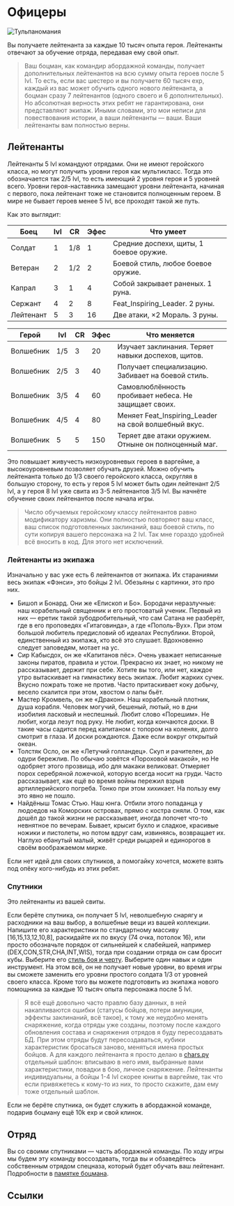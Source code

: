 # Офицеры

![Тульпаномания](/images/Persiflage_auf_die_Tulpomanie.jpg)

Вы получаете лейтенанта за каждые 10 тысяч опыта героя. Лейтенанты отвечают за обучение отряда, передавая ему свой опыт.  

>Ваш боцман, как командир абордажной команды, получает дополнительных лейтенантов на всю сумму опыта героев после 5 lvl. То есть, если вас шестеро и вы получаете 60 тысяч exp, каждый из вас может обучить одного нового лейтенанта, а боцман сразу 7 лейтенантов (одного своего и 6 дополнительных). Но абсолютная верность этих ребят не гарантирована, они представляют экипаж. Иными словами, это мои неписи для повествования истории, а ваши лейтенанты — ваши. Ваши лейтенанты вам полностью верны.  

## Лейтенанты

Лейтенанты 5 lvl командуют отрядами. Они не имеют геройского класса, но могут получить уровни героя как мультикласс. Тогда это обозначается так 2/5 lvl, то есть имеющий 2 уровня героя и 5 уровней всего. Уровни героя-наставника замещают уровни лейтенанта, начиная с первого, пока лейтенант тоже не становится полноценным героем. В мире не бывает героев менее 5 lvl, все проходят такой же путь.  

Как это выглядит:  

Боец      | lvl  | CR  | Эфес | Что умеет
--------- | ---- | --- | ---- | ---------------------------------------
Солдат    | 1    | 1/8 | 1    | Средние доспехи, щиты, 1 боевое оружие.
Ветеран   | 2    | 1/2 | 2    | Боевой стиль, любое боевое оружие.
Капрал    | 3    | 1   | 4    | Собой закрывает раненых. 1 руна.
Сержант   | 4    | 2   | 8    | Feat_Inspiring_Leader. 2 руны.
Лейтенант | 5    | 3   | 16   | Две атаки, ×2 Мораль. 3 руны.

Герой     | lvl  | CR  | Эфес | Что меняется
--------- | ---- | --- | ---- | -----------------------------------------------------
Волшебник | 1/5  | 3   | 20   | Изучает заклинания. Теряет навыки доспехов, щитов.
Волшебник | 2/5  | 3   | 40   | Получает специализацию. Забивает на боевой стиль.
Волшебник | 3/5  | 4   | 60   | Самовлюблённость пробивает небеса. Не защищает своих.
Волшебник | 4/5  | 4   | 80   | Меняет Feat_Inspiring_Leader на свой волшебный вкус.
Волшебник | 5    | 5   | 150  | Теряет две атаки оружием. Отныне он полноценный маг.

Это повышает живучесть низкоуровневых героев в варгейме, а высокоуровневым позволяет обучать друзей. Можно обучить лейтенанта только до 1/3 своего геройского класса, округляя в большую сторону, то есть у героя 5 lvl может быть один лейтенант 2/5 lvl, а у героя 8 lvl уже свита из 3-5 лейтенантов 3/5 lvl. Вы начнёте обучение своих лейтенантов после начала игры.  

>Число обучаемых геройскому классу лейтенантов равно модификатору харизмы. Они полностью повторяют ваш класс, ваш список подготовленных заклинаний, ваш боевой стиль, по сути копируя вашего персонажа на 2 lvl. Так мне гораздо удобней всё вносить в код. Для этого нет исключений.  

### Лейтенанты из экипажа

Изначально у вас уже есть 6 лейтенантов от экипажа. Их стараниями весь экипаж «Фэнси», это бойцы 2 lvl. Обезьяны с картинки, это про них.  

- Бишоп и Бонард. Они же «Епископ и Бо». Бородачи неразлучные: наш корабельный священник и его простоватый ученик. Первый из них — еретик такой зубодробительный, что сам Сатана не разберёт, где в его проповедях «Гитаговинда», а где «Пополь-Вух». При этом большой любитель предисловий об идеалах Республики. Второй, единственный из экипажа, кто всё это слушает. Вдохновенно следует заповедям, мотает на ус.
- Сир Кабысдох, он же «Капитанов пёс». Очень уважает неписанные законы пиратов, правила и устои. Прекрасно их знает, но никому не рассказывает, держит при себе. Хотите вы того, или нет, каждое утро вытаскивает на гимнастику весь экипаж. Любит жарких сучек. Вкусно пожрать тоже не против. Часто притаскивает коку добычу, весело скалится при этом, хвостом о лапы бьёт.
- Мастер Кромвель, он же «Дракон». Наш корабельный плотник, душа корабля. Человек могучий, бешеный, лютый, но в дни изобилия ласковый и неспешный. Любит слово «Порешим». Не любит, когда лезут под руку. Не любит, когда кончаются доски. В такие часы садится перед капитаном с топором на коленях, долго смотрит в глаза. И доски рождаются. Даже если вокруг открытый океан.
- Толстяк Осло, он же «Летучий голландец». Скуп и рачителен, до одури бережлив. По обычаю зовётся «Пороховой макакой», но Не одобряет этого прозвища, ибо для макаки великоват. Отмеряет порох серебряной ложечкой, которую всегда носит на груди. Часто рассказывает, как ещё во время войны пережил взрыв артиллерийского погреба. Тонко при этом хихикает. На пользу ему это явно не пошло.
- Найдёныш Томас Стью. Наш юнга. Отбили этого попаданца у людоедов на Коморских островах, прямо с костра сняли. О том, как дошёл до такой жизни не рассказывает, иногда лопочет что-то невнятное по вечерам. Бывает, крысит бухло и сладкое, красивые ножики и пистолеты, но потом вдруг сам, извиняясь, возвращает их. Наглухо ебанутый малый, живёт среди рыцарей и единорогов в своём воображаемом мирке.

Если нет идей для своих спутников, а помогайку хочется, можете взять под опёку кого-нибудь из этих ребят.  

### Спутники

Это лейтенанты из вашей свиты.  

Если берёте спутника, он получает 5 lvl, неволшебную снарягу и расходники на ваш выбор, а волшебные вещи из вашей коллекции. Напишите его характеристики по стандартному массиву [16,15,13,12,10,8], раскидайте их по вкусу (74 очка, потолок 16), или просто обозначьте порядок от сильнейшей к слабейшей, например (DEX,CON,STR,CHA,INT,WIS), тогда при создании отряда он сам бросит кубы. Выберите его [стиль боя и черту](/black-flags/docs/rules-hero-feats.md). Выберите один навык и один инструмент. На этом всё, он не получает новые уровни, во время игры вы сможете заменить его уровни простого солдата 1/3 от уровней своего класса. Кроме того вы можете подготовить из экипажа нового помощника за каждые 10 тысяч опыта персонажа после 5 lvl.

>Я всё ещё довольно часто правлю базу данных, в ней накапливаются ошибки (статусы бойцов, потери амуниции, эффекты заклинаний, всё такое), к тому же неудобно менять снаряжение, когда отряды уже созданы, поэтому после каждого обновления состава и снаряжения отрядов я буду пересоздавать БД. При этом отряды будут пересоздаваться, кубики характеристик бросаться заново, меняться имена простых бойцов. А для каждого лейтенанта я просто делаю в [chars.py][1] отдельный шаблон: вписываю в него имя, выбранные вами характеристики, повадки в бою, личное снаряжение. Лейтенанты индивидуальны, а бойцы 1-4 lvl скорее юниты в варгейме, так что если привяжетесь к кому-то из них, то просто скажите, дам ему тоже отдельный шаблон.

Если не берёте спутника, он будет служить в абордажной команде, подарив боцману ещё 10k exp и свой клинок.  

## Отряд

Вы со своими спутниками — часть абордажной команды. По ходу игры мы будем эту команду воссоздавать, тогда вы и обзаведётесь собственным отрядом спецназа, который будет обучать ваш лейтенант. Подробности в [памятке боцмана](/black-flags/docs/rules-squad-hermione-crew.md).  

## Ссылки

[1]:https://github.com/Shadybloom/dnd-mass-combat-simulation/blob/master/data/chars.py
